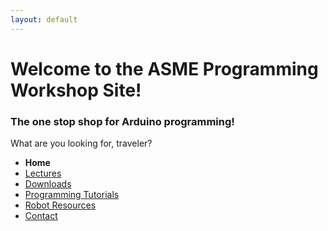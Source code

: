 ```yaml
---
layout: default
---
```


#  Welcome to the ASME Programming Workshop Site!

### The one stop shop for Arduino programming!
What are you looking for, traveler?  
* **Home**
* [Lectures](pages/Lectures.md)
* [Downloads](pages/Downloads.md)
* [Programming Tutorials](pages/Programming_Tutorials.md)
* [Robot Resources](pages/Robot_Resources.md)
* [Contact](pages/Contact.md)
